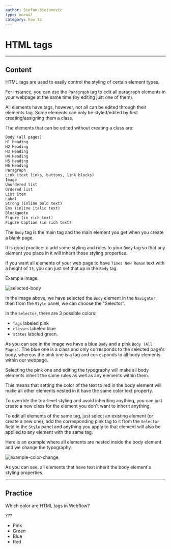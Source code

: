 ```yaml
---
author: Stefan-Stojanovic
type: normal
category: how to
---
```


# HTML tags


---

## Content

HTML tags are used to easily control the styling of certain element types.

For instance, you can use the `Paragraph` tag to edit all paragraph elements in your webpage at the same time (by editing just one of them).

All elements have tags, however, not all can be edited through their elements tag. Some elements can only be styled/edited by first creating/assigning them a class. 

The elements that can be edited without creating a class are:

```html
Body (all pages)
H1 Heading
H2 Heading
H3 Heading
H4 Heading
H5 Heading
H6 Heading
Paragraph
Link (text links, buttons, link blocks)
Image
Unordered list
Ordered list
List item
Label
Strong (inline bold text)
Ems (inline italic text)
Blockquote
Figure (in rich text)
Figure Caption (in rich text)
```

The `Body` tag is the main tag and the main element you get when you create a blank page.

It is good practice to add some styling and rules to your `Body` tag so that any element you place in it will inherit those styling properties.

If you want all elements of your web page to have `Times New Roman` text with a height of `13`, you can just set that up in the `Body` tag.

Example image:

![selected-body](https://img.enkipro.com/0e5421231d0550b111ccc4af6748d60b.png)

In the image above, we have selected the `Body` element in the `Navigator`, then from the `Style` panel, we can choose the "Selector".

In the `Selector`, there are 3 possible colors:

- `Tags` labeled pink
- `classes` labeled blue
- `states` labeled green.

As you can see in the image we have a blue `Body` and a pink `Body (All Pages)`. The blue one is a class and only corresponds to the selected page's body, whereas the pink one is a tag and corresponds to all body elements within our webpage.

Selecting the pink one and editing the typography will make all body elements inherit the same rules as well as any elements within them.

This means that setting the color of the text to red in the body element will make all other elements nested in it have the same color text property.

To override the top-level styling and avoid inheriting anything, you can just create a new class for the element you don't want to inherit anything.

To edit all elements of the same tag, just select an existing element (or create a new one), add the corresponding pink tag to it from the `Selector` field in the `Style` panel and anything you apply to that element will also be applied to any element with the same tag.

Here is an example where all elements are nested inside the body element and we change the typography.

![example-color-change](https://img.enkipro.com/4577f11a25976058e0f71571b80e97fd.gif)

As you can see, all elements that have text inherit the body element's styling properties.


---

## Practice

Which color are HTML tags in Webflow?

???

- Pink
- Green
- Blue
- Red
